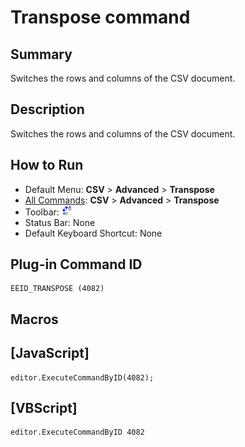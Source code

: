 # Transpose command

## Summary

Switches the rows and columns of the CSV document.

## Description

Switches the rows and columns of the CSV document.

## How to Run

- Default Menu: **CSV** \> **Advanced** \> **Transpose**
- [All Commands](../tools/all_commands): **CSV** \> **Advanced** \> **Transpose**
- Toolbar: ![](../../images/transpose.png)
- Status Bar: None
- Default Keyboard Shortcut: None

## Plug-in Command ID

```
EEID_TRANSPOSE (4082)
```

## Macros

## \[JavaScript\]

```
editor.ExecuteCommandByID(4082);
```

## \[VBScript\]

```
editor.ExecuteCommandByID 4082
```

